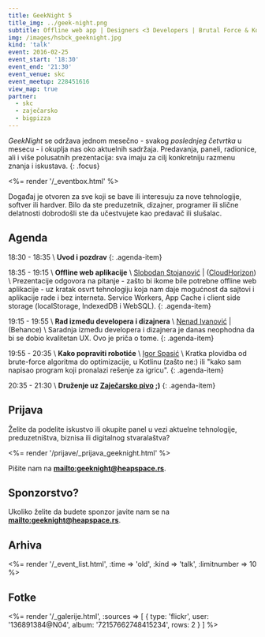 ```yaml
---
title: GeekNight 5
title_img: ../geek-night.png
subtitle: Offline web app | Designers <3 Developers | Brutal Force & Kotlin
img: /images/hsbck_geeknight.jpg
kind: 'talk'
event: 2016-02-25
event_start: '18:30'
event_end: '21:30'
event_venue: skc
event_meetup: 228451616
view_map: true
partner:
  - skc
  - zaječarsko
  - bigpizza
---
```


_GeekNight_ se održava jednom mesečno - svakog _poslednjeg četvrtka_ u mesecu -
i okuplja nas oko aktuelnih sadržaja. Predavanja, paneli, radionice,
ali i više polusatnih prezentacija: sva imaju za cilj konkretniju razmenu znanja
i iskustava.
{: .focus}

<%= render '/_eventbox.html' %>

Događaj je otvoren za sve koji se bave ili interesuju za nove tehnologije,
softver ili hardver. Bilo da ste preduzetnik, dizajner, programer ili slične
delatnosti dobrodošli ste da učestvujete kao predavač ili slušalac.

## Agenda

<span class="icon-clock" /> 18:30 - 18:35 \\
**Uvod i pozdrav**
{: .agenda-item}

<span class="icon-clock" /> 18:35 - 19:15 \\
**Offline web aplikacije** \\
<span class="icon-user" /> [Slobodan Stojanović](https://slobodan.me/) | <span class="icon-home" /> ([CloudHorizon](https://twitter.com/CloudHorizon))  \\
  Prezentacije odgovora na pitanje - zašto bi ikome bile potrebne offline web aplikacije -
  uz kratak osvrt tehnologiju koja nam daje mogućnost da sajtovi i aplikacije rade i bez interneta.
  Service Workers, App Cache i client side storage (localStorage, IndexedDB i WebSQL).
{: .agenda-item}

<span class="icon-clock" /> 19:15 - 19:55 \\
**Rad između developera i dizajnera** \\
<span class="icon-user" /> [Nenad Ivanović](http://www.nenadivanovic.com/) | <span class="icon-home" /> (Behance) \\
  Saradnja između developera i dizajnera je danas neophodna da bi se dobio kvalitetan UX.
  Ovo je priča o tome.
{: .agenda-item}

<span class="icon-clock" /> 19:55 - 20:35 \\
**Kako popraviti robotiće**  \\
<span class="icon-user" /> [Igor Spasić](https://github.com/igorspasic) \\
  Kratka plovidba od brute-force algoritma do optimizacije, u Kotlinu (zašto ne:) ili
  "kako sam napisao program koji pronalazi rešenje za igricu".
{: .agenda-item}

<span class="icon-clock" /> 20:35 - 21:30 \\
**Druženje uz [Zaječarsko pivo](http://zajecarskopivo.com/) ;)**
{: .agenda-item}


## Prijava

Želite da podelite iskustvo ili okupite panel u vezi aktuelne tehnologije,
preduzetništva, biznisa ili digitalnog stvaralaštva?

<%= render '/prijave/_prijava_geeknight.html' %>

Pišite nam na **<mailto:geeknight@heapspace.rs>**.

## Sponzorstvo?

Ukoliko želite da budete sponzor javite nam se na **<mailto:geeknight@heapspace.rs>**.


## Arhiva

<%= render '/_event_list.html', :time => 'old', :kind => 'talk',  :limitnumber => 10 %>


## Fotke

<%= render '/_galerije.html', :sources => [ { type: 'flickr', user: '136891384@N04', album: '72157662748415234', rows: 2 } ] %>
